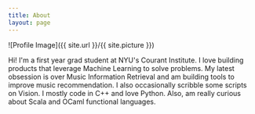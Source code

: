 ```yaml
---
title: About
layout: page
---
```

![Profile Image]({{ site.url }}/{{ site.picture }})

<p>Hi! I'm a first year grad student at NYU's Courant Institute. I love building products that leverage Machine Learning to solve problems. My latest obsession is over Music Information Retrieval and am building tools to improve music recommendation. I also occasionally scribble some scripts on Vision. I mostly code in C++ and love Python. Also,  am really curious about Scala and OCaml functional languages.</p>
